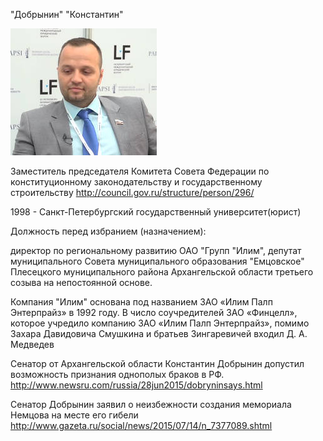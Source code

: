 "Добрынин" "Константин"

!["добрынин" "константин"](https://raw.githubusercontent.com/ruref/persons/master/%D0%B4/%D0%B4%D0%BE%D0%B1%D1%80%D1%8B%D0%BD%D0%B8%D0%BD_%D0%BA%D0%BE%D0%BD%D1%81%D1%82%D0%B0%D0%BD%D1%82%D0%B8%D0%BD.jpg)


Заместитель председателя Комитета Совета Федерации по конституционному законодательству и государственному строительству
http://council.gov.ru/structure/person/296/

1998 - Санкт-Петербургский государственный университет(юрист)

Должность перед избранием (назначением):

директор по региональному развитию ОАО "Групп "Илим", депутат муниципального Совета муниципального образования "Емцовское" Плесецкого муниципального района Архангельской области третьего созыва на непостоянной основе.

Компания "Илим" основана под названием ЗАО «Илим Палп Энтерпрайз» в 1992 году. В число соучредителей ЗАО «Финцелл», которое учредило компанию ЗАО «Илим Палп Энтерпрайз», помимо Захара Давидовича Смушкина и братьев Зингаревичей входил Д. А. Медведев

Сенатор от Архангельской области Константин Добрынин допустил возможность признания однополых браков в РФ.
http://www.newsru.com/russia/28jun2015/dobryninsays.html

Сенатор Добрынин заявил о неизбежности создания мемориала Немцова на месте его гибели
http://www.gazeta.ru/social/news/2015/07/14/n_7377089.shtml
